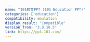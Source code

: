 ```yaml
---
name: "101教育PPT (101 Education PPT)"
categories: ['education']
compatibility: emulation
display_result: "Compatible"
version_from: "3.0.10.5"
link: https://ppt.101.com/
---
```

